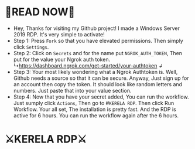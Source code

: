 # 🔰READ NOW🔰
- Hey, Thanks for visiting my Github project! I made a Windows Server 2019 RDP. It's very simple to activate!
- Step 1: Press `Fork` so that you have elevated permissions. Then simply click `Settings`.
- Step 2: Click on `Secrets` and for the name put ```NGROK_AUTH_TOKEN```, Then put for the value your Ngrok auth token.   ↳https://dashboard.ngrok.com/get-started/your-authtoken ↲
- Step 3: Your most likely wondering what a Ngrok Authtoken is. Well, Github needs a source so that it can be secure. Anyway, Just sign up for an account then copy
the token. It should look like random letters and numbers. Just paste that into your value section.
- Step 4: Now that you have your secret added, You can run the workflow. Just sumply click `Actions`, Then go to #``KERELA RDP``. Then click Run Workflow. Your all set,
The installation is pretty fast. And the RDP is active for 6 hours. You can run the workflow again after the 6 hours.
# ⚔KERELA RDP⚔ 

